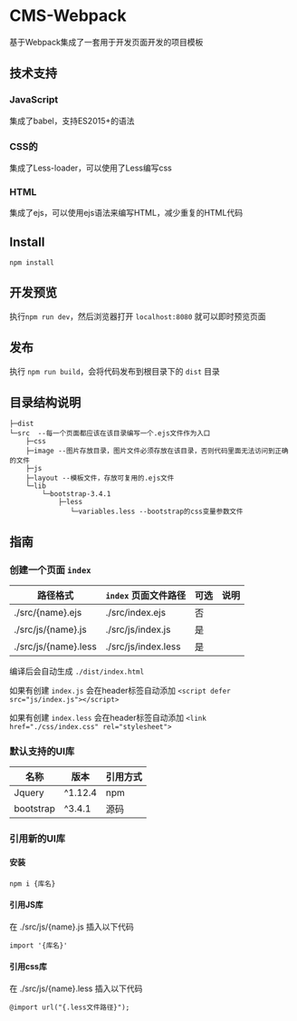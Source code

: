 # CMS-Webpack

基于Webpack集成了一套用于开发页面开发的项目模板

## 技术支持
### JavaScript
集成了babel，支持ES2015+的语法

### CSS的
集成了Less-loader，可以使用了Less编写css

### HTML
集成了ejs，可以使用ejs语法来编写HTML，减少重复的HTML代码

## Install

`npm install`

## 开发预览

执行`npm run dev`，然后浏览器打开 `localhost:8080` 就可以即时预览页面

## 发布
执行 `npm run build`，会将代码发布到根目录下的 `dist` 目录

## 目录结构说明
```
├─dist
└─src  --每一个页面都应该在该目录编写一个.ejs文件作为入口
    ├─css
    ├─image --图片存放目录，图片文件必须存放在该目录，否则代码里面无法访问到正确的文件
    ├─js
    ├─layout --模板文件，存放可复用的.ejs文件
    └─lib
        └─bootstrap-3.4.1        
            ├─less
               └─variables.less --bootstrap的css变量参数文件
```

## 指南

### 创建一个页面 `index`

| 路径格式 | `index` 页面文件路径              |可选|  说明   |
| -------- | -------------------- |----| ------- |
| ./src/{name}.ejs    | ./src/index.ejs      | 否 |  |
| ./src/js/{name}.js   | ./src/js/index.js    | 是 |    | 
| ./src/js/{name}.less | ./src/js/index.less   | 是 |    |

编译后会自动生成 `./dist/index.html`

如果有创建 `index.js` 会在header标签自动添加 `<script defer src="js/index.js"></script>`

如果有创建 `index.less` 会在header标签自动添加 `<link href="./css/index.css" rel="stylesheet">`

### 默认支持的UI库
| 名称 | 版本 | 引用方式 |
| -- | -- | -- |
| Jquery |  ^1.12.4 | npm |
| bootstrap | ^3.4.1 | 源码 |

### 引用新的UI库

#### 安装
`npm i {库名}`

#### 引用JS库

在 ./src/js/{name}.js 插入以下代码
```
import '{库名}' 
```

#### 引用css库
在 ./src/js/{name}.less 插入以下代码

```
@import url("{.less文件路径}");
```

